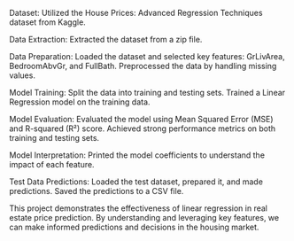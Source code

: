 Dataset:
Utilized the House Prices: Advanced Regression Techniques dataset from 
Kaggle.

Data Extraction:
Extracted the dataset from a zip file.

Data Preparation:
Loaded the dataset and selected key features: GrLivArea, BedroomAbvGr, and FullBath.
Preprocessed the data by handling missing values.

Model Training:
Split the data into training and testing sets.
Trained a Linear Regression model on the training data.

Model Evaluation:
Evaluated the model using Mean Squared Error (MSE) and R-squared (R²) score.
Achieved strong performance metrics on both training and testing sets.

Model Interpretation:
Printed the model coefficients to understand the impact of each feature.

Test Data Predictions:
Loaded the test dataset, prepared it, and made predictions.
Saved the predictions to a CSV file.


This project demonstrates the effectiveness of linear regression in real estate price prediction. By understanding and leveraging key features, we can make informed predictions and decisions in the housing market.
